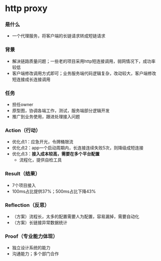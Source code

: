 # http proxy
### 是什么
- 一个代理服务，将客户端的长链请求转成短链请求

### 背景
- 解决链路质量问题；一些老的项目采用http短连接调用，弱网情况下，成功率较低
- 客户端修改调用方式即可；业务服务端代码逻辑复杂，改动较大，客户端修改短连接成长连接调用

### 任务
- 担任owner
- 原型图，协调各端工作，测试，服务端部分逻辑开发
- 推广到业务使用，跟进处理接入问题

### Action（行动）
- 优化点1：应急开光，令牌桶限流
- 优化点2：app一个启动周期内，长连接连续失败5次，则降级成短连接
- 优化点3：**接入成本较高，需要在多个平台配置**
    - 流程化，提供自检工具

### Result（结果）
- 7个项目接入
- 100ms占比提供37%；500ms占比下降43%

### Reflection（反思）
- （方案）流程长，太多的配置需要人为配置，容易漏掉，需要自动化
- （方案）长链接异常数据统计

### Proof（专业能力体现）
- 独立设计系统的能力
- 沟通能力；多个部门合作
